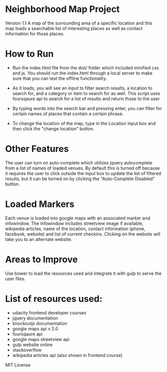 # Neighborhood Map Project
Version 1.1
A map of the surrounding area of a specific location and this map loads a searchable list of interesting places as well as contact information for those places.

# How to Run
- Run the index.html file from the dist/ folder which included minified css and js. You should run the index.html through a local server to make sure that you can test the offline functionality.

- As it loads, you will see an input to filter search results, a location to search for, and a category or item to search for as well. This script uses foursqaure api to search for a list of results and return those to the user

- By typing words into the search bar and pressing enter, you can filter for certain names of places that contain a certain phrase.

- To change the location of the map, type in the Location input box and then click the "change location" button.

# Other Features
The user can turn on auto-complete which utilizes jquery autocomplete from a list of names of loaded venues.
By default this is turned off because it requires the user to click outside the input box to update the list of filtered results, but it can be turned on by clicking the "Auto-Complete Disabled" button.

# Loaded Markers
Each venue is loaded into google maps with an associated marker and infowindow. The infowindow includes streetview image if available, wikipedia articles, name of the location, contact information (phone, facebook, website) and list of current checkins. Clicking on the website will take you to an alternate website.

# Areas to Improve
Use bower to load the resources used and integrate it with gulp to serve the user files.

# List of resources used:
- udacity frontend developer courses
- jquery documentation
- knockoutjs documentation
- google maps api v 2.0
- foursqaure api
- google maps streetview api
- gulp website online
- stackoverflow
- wikipedia articles api (also shown in frontend course)

MIT License